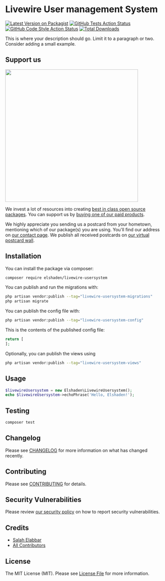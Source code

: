 # Livewire User management System

[![Latest Version on Packagist](https://img.shields.io/packagist/v/elshaden/livewire-usersystem.svg?style=flat-square)](https://packagist.org/packages/elshaden/livewire-usersystem)
[![GitHub Tests Action Status](https://img.shields.io/github/workflow/status/elshaden/livewire-usersystem/run-tests?label=tests)](https://github.com/elshaden/livewire-usersystem/actions?query=workflow%3Arun-tests+branch%3Amain)
[![GitHub Code Style Action Status](https://img.shields.io/github/workflow/status/elshaden/livewire-usersystem/Check%20&%20fix%20styling?label=code%20style)](https://github.com/elshaden/livewire-usersystem/actions?query=workflow%3A"Check+%26+fix+styling"+branch%3Amain)
[![Total Downloads](https://img.shields.io/packagist/dt/elshaden/livewire-usersystem.svg?style=flat-square)](https://packagist.org/packages/elshaden/livewire-usersystem)

This is where your description should go. Limit it to a paragraph or two. Consider adding a small example.

## Support us

[<img src="https://github-ads.s3.eu-central-1.amazonaws.com/livewire-usersystem.jpg?t=1" width="419px" />](https://spatie.be/github-ad-click/livewire-usersystem)

We invest a lot of resources into creating [best in class open source packages](https://spatie.be/open-source). You can support us by [buying one of our paid products](https://spatie.be/open-source/support-us).

We highly appreciate you sending us a postcard from your hometown, mentioning which of our package(s) you are using. You'll find our address on [our contact page](https://spatie.be/about-us). We publish all received postcards on [our virtual postcard wall](https://spatie.be/open-source/postcards).

## Installation

You can install the package via composer:

```bash
composer require elshaden/livewire-usersystem
```

You can publish and run the migrations with:

```bash
php artisan vendor:publish --tag="livewire-usersystem-migrations"
php artisan migrate
```

You can publish the config file with:

```bash
php artisan vendor:publish --tag="livewire-usersystem-config"
```

This is the contents of the published config file:

```php
return [
];
```

Optionally, you can publish the views using

```bash
php artisan vendor:publish --tag="livewire-usersystem-views"
```

## Usage

```php
$livewireUsersystem = new Elshaden\LivewireUsersystem();
echo $livewireUsersystem->echoPhrase('Hello, Elshaden!');
```

## Testing

```bash
composer test
```

## Changelog

Please see [CHANGELOG](CHANGELOG.md) for more information on what has changed recently.

## Contributing

Please see [CONTRIBUTING](.github/CONTRIBUTING.md) for details.

## Security Vulnerabilities

Please review [our security policy](../../security/policy) on how to report security vulnerabilities.

## Credits

- [Salah Elabbar](https://github.com/Elshaden)
- [All Contributors](../../contributors)

## License

The MIT License (MIT). Please see [License File](LICENSE.md) for more information.
